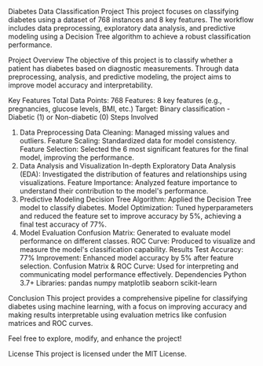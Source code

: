Diabetes Data Classification Project
This project focuses on classifying diabetes using a dataset of 768 instances and 8 key features. The workflow includes data preprocessing, exploratory data analysis, and predictive modeling using a Decision Tree algorithm to achieve a robust classification performance.

Project Overview
The objective of this project is to classify whether a patient has diabetes based on diagnostic measurements. Through data preprocessing, analysis, and predictive modeling, the project aims to improve model accuracy and interpretability.

Key Features
Total Data Points: 768
Features: 8 key features (e.g., pregnancies, glucose levels, BMI, etc.)
Target: Binary classification - Diabetic (1) or Non-diabetic (0)
Steps Involved
1. Data Preprocessing
Data Cleaning: Managed missing values and outliers.
Feature Scaling: Standardized data for model consistency.
Feature Selection: Selected the 6 most significant features for the final model, improving the performance.
2. Data Analysis and Visualization
In-depth Exploratory Data Analysis (EDA): Investigated the distribution of features and relationships using visualizations.
Feature Importance: Analyzed feature importance to understand their contribution to the model's performance.
3. Predictive Modeling
Decision Tree Algorithm: Applied the Decision Tree model to classify diabetes.
Model Optimization: Tuned hyperparameters and reduced the feature set to improve accuracy by 5%, achieving a final test accuracy of 77%.
4. Model Evaluation
Confusion Matrix: Generated to evaluate model performance on different classes.
ROC Curve: Produced to visualize and measure the model's classification capability.
Results
Test Accuracy: 77%
Improvement: Enhanced model accuracy by 5% after feature selection.
Confusion Matrix & ROC Curve: Used for interpreting and communicating model performance effectively.
Dependencies
Python 3.7+
Libraries:
pandas
numpy
matplotlib
seaborn
scikit-learn

Conclusion
This project provides a comprehensive pipeline for classifying diabetes using machine learning, with a focus on improving accuracy and making results interpretable using evaluation metrics like confusion matrices and ROC curves.

Feel free to explore, modify, and enhance the project!

License
This project is licensed under the MIT License.

